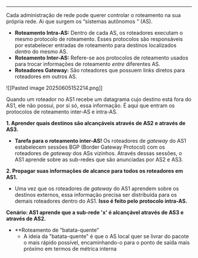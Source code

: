 
---

Cada administração de rede pode querer controlar o roteamento na sua
própria rede. Ai que surgem os  “sistemas autônomos ” (AS).

- **Roteamento Intra-AS:** Dentro de cada AS, os roteadores executam o mesmo protocolo de roteamento. Esses protocolos são responsáveis por estabelecer entradas de roteamento para destinos localizados _dentro_ do mesmo AS.
- **Roteamento Inter-AS:** Refere-se aos protocolos de roteamento usados para trocar informações de roteamento _entre_ diferentes AS. 
- **Roteadores Gateway:** São roteadores que possuem links diretos para roteadores em outros AS. 

![[Pasted image 20250605152214.png]]

Quando um roteador no AS1 recebe um datagrama cujo destino está fora do AS1, ele não possui, por si só, essa informação. É aqui que entram os protocolos de roteamento inter-AS e intra-AS.

**1. Aprender quais destinos são alcançáveis através de AS2 e através de AS3.**
- **Tarefa para o roteamento inter-AS!** Os roteadores de _gateway_ do AS1 estabelecem sessões BGP (Border Gateway Protocol) com os roteadores de _gateway_ dos ASs vizinhos. Através dessas sessões, o AS1 aprende sobre as sub-redes que são anunciadas por AS2 e AS3. 

**2. Propagar suas informações de alcance para todos os roteadores em AS1.**
- Uma vez que os roteadores de _gateway_ do AS1 aprendem sobre os destinos externos, essa informação precisa ser distribuída para os demais roteadores dentro do AS1. **Isso é feito pelo protocolo intra-AS.** 

**Cenário: AS1 aprende que a sub-rede 'x' é alcançável através de AS3 e através de AS2.**
- **Roteamento de “batata-quente”
    - A ideia da "batata-quente" é que o AS local quer se livrar do pacote o mais rápido possível, encaminhando-o para o ponto de saída mais próximo em termos de métrica interna 